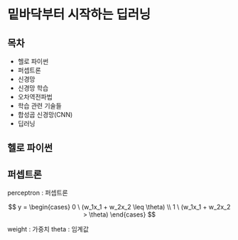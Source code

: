# 밑바닥부터 시작하는 딥러닝

## 목차

* 헬로 파이썬
* 퍼셉트론
* 신경망
* 신경망 학습
* 오차역전파법
* 학습 관련 기술들
* 합성곱 신경망(CNN)
* 딥러닝

## 헬로 파이썬

## 퍼셉트론

perceptron : 퍼셉트론

$$
y = 
\begin{cases}
0 \ (w_1x_1 + w_2x_2 \leq \theta) \\
1 \ (w_1x_1 + w_2x_2 > \theta)
\end{cases}
$$

weight : 가중치
theta : 임계값